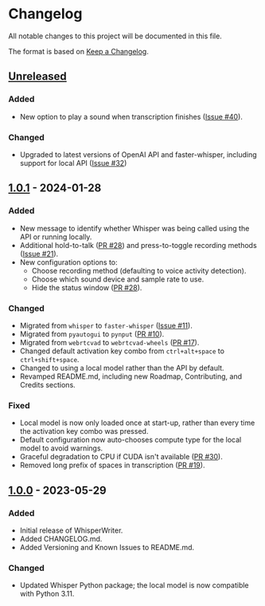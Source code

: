 # Changelog

All notable changes to this project will be documented in this file.

The format is based on [Keep a Changelog](https://keepachangelog.com/en/1.0.0/).

## [Unreleased]
### Added
- New option to play a sound when transcription finishes ([Issue #40](https://github.com/savbell/whisper-writer/issues/40)).

### Changed
- Upgraded to latest versions of OpenAI API and faster-whisper, including support for local API ([Issue #32](https://github.com/savbell/whisper-writer/issues/32))

## [1.0.1] - 2024-01-28
### Added
- New message to identify whether Whisper was being called using the API or running locally.
- Additional hold-to-talk ([PR #28](https://github.com/savbell/whisper-writer/pull/28)) and press-to-toggle recording methods ([Issue #21](https://github.com/savbell/whisper-writer/issues/21)).
- New configuration options to:
  - Choose recording method (defaulting to voice activity detection).
  - Choose which sound device and sample rate to use.
  - Hide the status window ([PR #28](https://github.com/savbell/whisper-writer/pull/28)).

### Changed
- Migrated from `whisper` to `faster-whisper` ([Issue #11](https://github.com/savbell/whisper-writer/issues/11)).
- Migrated from `pyautogui` to `pynput` ([PR #10](https://github.com/savbell/whisper-writer/pull/10)).
- Migrated from `webrtcvad` to `webrtcvad-wheels` ([PR #17](https://github.com/savbell/whisper-writer/pull/17)).
- Changed default activation key combo from `ctrl+alt+space` to `ctrl+shift+space`.
- Changed to using a local model rather than the API by default.
- Revamped README.md, including new Roadmap, Contributing, and Credits sections.

### Fixed
- Local model is now only loaded once at start-up, rather than every time the activation key combo was pressed.
- Default configuration now auto-chooses compute type for the local model to avoid warnings.
- Graceful degradation to CPU if CUDA isn't available ([PR #30](https://github.com/savbell/whisper-writer/pull/30)).
- Removed long prefix of spaces in transcription ([PR #19](https://github.com/savbell/whisper-writer/pull/19)).

## [1.0.0] - 2023-05-29
### Added
- Initial release of WhisperWriter.
- Added CHANGELOG.md.
- Added Versioning and Known Issues to README.md.

### Changed
- Updated Whisper Python package; the local model is now compatible with Python 3.11.

[Unreleased]: https://github.com/savbell/whisper-writer/compare/v1.0.1...HEAD
[1.0.1]: https://github.com/savbell/whisper-writer/releases/tag/v1.0.0...v1.0.1
[1.0.0]: https://github.com/savbell/whisper-writer/releases/tag/v1.0.0
